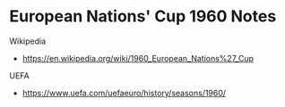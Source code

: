 # European Nations' Cup 1960  Notes

Wikipedia
- <https://en.wikipedia.org/wiki/1960_European_Nations%27_Cup>


UEFA
- <https://www.uefa.com/uefaeuro/history/seasons/1960/>

